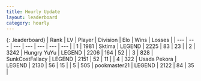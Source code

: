 ```yaml
---
title: Hourly Update
layout: leaderboard
category: hourly
---
```


{: .leaderboard}
| Rank | LV | Player | Division | Elo | Wins | Losses |
| --- | --- | --- | --- | --- | --- | --- |
| <span data-change="0">1</span> | 1981 | <span title="ID: 353063">Sktima</span> | LEGEND | <span data-change="0">2225</span> | <span data-change="0">83</span> | <span data-change="0">23</span> |
| <span data-change="0">2</span> | 3242 | <span title="ID: 164871">Hungry YuYu</span> | LEGEND | <span data-change="5">2206</span> | <span data-change="1">164</span> | <span data-change="0">52</span> |
| <span data-change="0">3</span> | 828 | <span title="ID: 402846">SunkCostFallacy</span> | LEGEND | <span data-change="0">2151</span> | <span data-change="0">52</span> | <span data-change="0">11</span> |
| <span data-change="0">4</span> | 322 | <span title="ID: 641994">Usada Pekora</span> | LEGEND | <span data-change="0">2130</span> | <span data-change="0">56</span> | <span data-change="0">15</span> |
| <span data-change="0">5</span> | 505 | <span title="ID: 652474">pookmaster21</span> | LEGEND | <span data-change="0">2122</span> | <span data-change="0">84</span> | <span data-change="0">35</span> |